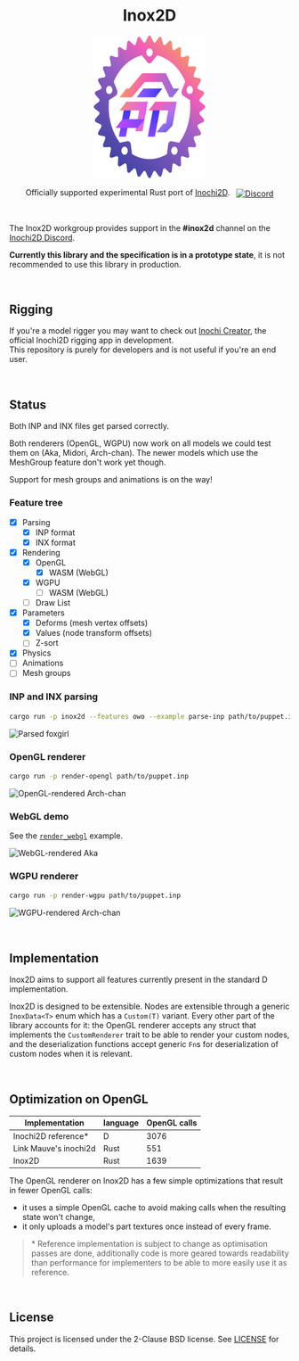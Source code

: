 <p align="center">
  <h1 align="center">Inox2D</h1>
  <p align="center">
    <img width="200" height="256" src="inox2d_logo.svg">
  </p>
  <div align="center">

Officially supported experimental Rust port of [Inochi2D](https://github.com/Inochi2D/inochi2d).
    &nbsp;
    <a align="center" href="https://discord.com/invite/abnxwN6r9v">
      <img align="center" src="https://img.shields.io/discord/855173611409506334?color=7289DA&label=%20&logo=discord&logoColor=white" alt="Discord" />
    </a>
  </div>
</p>

&nbsp;

The Inox2D workgroup provides support in the **#inox2d** channel on the [Inochi2D Discord][discord-invite].

**Currently this library and the specification is in a prototype state**, it is not recommended to use this library in production.

[discord-invite]: https://discord.com/invite/abnxwN6r9v

&nbsp;

## Rigging

If you're a model rigger you may want to check out [Inochi Creator](https://github.com/Inochi2D/inochi-creator), the official Inochi2D rigging app in development.  
This repository is purely for developers and is not useful if you're an end user.

&nbsp;

## Status

Both INP and INX files get parsed correctly.

Both renderers (OpenGL, WGPU) now work on all models we could test them on (Aka, Midori, Arch-chan).
The newer models which use the MeshGroup feature don't work yet though.

Support for mesh groups and animations is on the way!

### Feature tree

- [x] Parsing
  - [x] INP format
  - [x] INX format
- [x] Rendering
  - [x] OpenGL
    - [x] WASM (WebGL)
  - [x] WGPU
    - [ ] WASM (WebGL)
  - [ ] Draw List
- [x] Parameters
  - [x] Deforms (mesh vertex offsets)
  - [x] Values (node transform offsets)
  - [ ] Z-sort
- [x] Physics
- [ ] Animations
- [ ] Mesh groups

### INP and INX parsing

```sh
cargo run -p inox2d --features owo --example parse-inp path/to/puppet.inp
```

![Parsed foxgirl](https://0x0.st/o7sM.png)

### OpenGL renderer

```sh
cargo run -p render-opengl path/to/puppet.inp
```

![OpenGL-rendered Arch-chan](https://0x0.st/Hio6.png)

### WebGL demo

See the [`render_webgl`](/examples/render_webgl) example.

![WebGL-rendered Aka](https://user-images.githubusercontent.com/13885008/253771145-f3921ffb-6d37-481a-ad26-4a814d070209.png)

### WGPU renderer

```sh
cargo run -p render-wgpu path/to/puppet.inp
```

![WGPU-rendered Arch-chan](https://0x0.st/HzET.png)

&nbsp;

## Implementation

Inox2D aims to support all features currently present in the standard D implementation.

Inox2D is designed to be extensible. Nodes are extensible through a generic `InoxData<T>` enum which has a `Custom(T)` variant. Every other part of the library accounts for it: the OpenGL renderer accepts any struct that implements the `CustomRenderer` trait to be able to render your custom nodes, and the deserialization functions accept generic `Fn`s for deserialization of custom nodes when it is relevant.

&nbsp;

## Optimization on OpenGL

| Implementation        | language | OpenGL calls |
| --------------------- | -------- | ------------ |
| Inochi2D reference*   | D        | 3076         |
| Link Mauve's inochi2d | Rust     | 551          |
| Inox2D                | Rust     | 1639         |

The OpenGL renderer on Inox2D has a few simple optimizations that result in fewer OpenGL calls:

- it uses a simple OpenGL cache to avoid making calls when the resulting state won't change,
- it only uploads a model's part textures once instead of every frame.

> \* Reference implementation is subject to change as optimisation passes are done, additionally code is more geared towards readability than performance for implementers to be able to more easily use it as reference.

&nbsp;

## License

This project is licensed under the 2-Clause BSD license.
See [LICENSE](LICENSE) for details.
